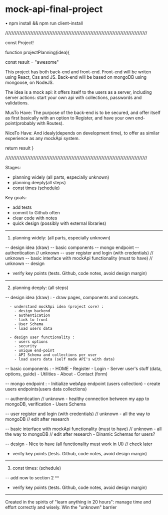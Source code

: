 # mock-api-final-project

• npm install  &&  npm run client-install


//////////////////////////////////////////////////////////////////////////////////////////

const Project!

function projectPlanning(idea){
  
  const result = "awesome"

This project has both back-end and front-end. 
Front-end will be writen using React, Css and JS.
Back-end will be based on mongoDB using mongoose, on NodeJS.

The idea is a mock api: it offers itself to the users as a server, including server actions: 
start your own api with collections, passwords and validations.

MusTo Have:
The purpose of the back-end is to be secured, and offer itself as first basically with an option to Register, and have your own end-point(probably with Routes).

NiceTo Have:
And idealy(depends on development time), to offer as similar experience as any mockApi system.

  return result
}

//////////////////////////////////////////////////////////////////////////////////////////


Stages:
- planning widely (all parts, especially unknown)
- planning deeply(all steps)
- const times (schedule)

Key goals:
- add tests
- commit to Github often
- clear code with notes
- quick design (possibly with external libraries)

------------------------------------

1. planning widely: (all parts, especially unknown)

-- design idea (draw)
-- basic components
-- mongo endpoint
-- authentication // unknown
-- user register and login (with credentials) // unknown
-- basic interface with mockApi functionality (must to have) // unknown
-- design

* verify key points (tests. Github, code notes, avoid design margin)

------------------------------------

2. planning deeply: (all steps)

-- design idea (draw) :
      - draw pages, components and concepts.

      - understand mockApi idea (project core) :
        - design backend
        - authentication
        - link to front
        - User Schema
        - load users data

      - design user functionality :
        - users options
        - security
        - unique end-point
        - API Schema and collections per user
        - load users data (self made API's with data)

-- basic components :
    - HOME
    - Register
    - Login
    - Server user's stuff (data, options, guide)
    - Utilities
    - About
    - Contact (form)

-- mongo endpoint :
    - Initialize webApp endpoint (users collection)
    - create users endpoints(users data collections)

-- authentication // unknown
    - healthy connection between my app to mongoDB, verification 
    - Users Schema

-- user register and login (with credentials) // unknown
    - all the way to mongoDB // edit after research

-- basic interface with mockApi functionality (must to have) // unknown
    - all the way to mongoDB // edit after research
    - Dinamic Schemas for users?

-- design
    - Nice to have (all functionality must work in UI) // check later

* verify key points (tests. Github, code notes, avoid design margin)

------------------------------------

3. const times: (schedule)

-- add now to section 2 ^^

* verify key points (tests. Github, code notes, avoid design margin)

------------------------------------

Created in the spirits of "learn anything in 20 hours": manage time and effort correctly and wisely. Win the "unknown" barrier